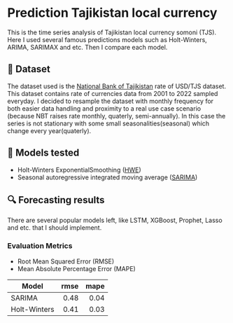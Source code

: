 # Prediction Tajikistan local currency
This is the time series analysis of Tajikistan local currency somoni (TJS). Here I used several famous predictions models such as Holt-Winters, ARIMA, SARIMAX and etc. Then I compare each model.

## :open_file_folder: Dataset

The dataset used is the [National Bank of Tajikistan](https://nbt.tj/ru/kurs/kurs.php) rate of USD/TJS dataset. This dataset contains rate of currencies data from 2001 to 2022 sampled everyday. I decided to resample the dataset with monthly frequency for both easier data handling and proximity to a real use case scenario (because NBT raises rate monthly, quaterly, semi-annually). In this case the series is not stationary with some small seasonalities(seasonal) which change every year(quaterly).

## :triangular_ruler: Models tested

* Holt-Winters ExponentialSmoothing ([HWE](https://www.statsmodels.org/dev/generated/statsmodels.tsa.holtwinters.ExponentialSmoothing.html))
* Seasonal autoregressive integrated moving average ([SARIMA](https://www.statsmodels.org/dev/generated/statsmodels.tsa.statespace.sarimax.SARIMAX.html))

## :mag: Forecasting results
There are several popular models left, like LSTM, XGBoost, Prophet, Lasso and etc. that I should implement.

### Evaluation Metrics
* Root Mean Squared Error (RMSE)
* Mean Absolute Percentage Error (MAPE)
<table class="table table-bordered table-hover table-condensed">
<thead><tr><th title="Field #1">Model</th>
<th title="Field #3">rmse</th>
<th title="Field #3">mape</th>
</tr></thead>
<tbody><tr>
<td>SARIMA</td>
<td align="right">0.48</td>
<td align="right">0.04</td> 
</tr>
<tr>
<td>Holt-Winters</td>
<td align="right">0.41</td>
<td align="right">0.03</td> 
</tr>
